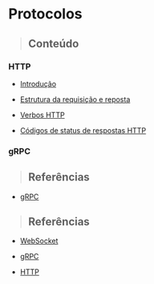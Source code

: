 # Protocolos

> ## **Conteúdo**

### HTTP

* [Introdução](./http/introducao.md)

* [Estrutura da requisição e reposta](./http/estrutura-requisicao-resposta.md)

* [Verbos HTTP](./http/verbos-http.md)

* [Códigos de status de respostas HTTP](./http/codigos-de-status-de-respostas.md)

### gRPC

> ## **Referências**

* [gRPC](./grpc/references.md)

> ## **Referências**

* [WebSocket](./websocket/references.md)

* [gRPC](./gRPC/references.md)

* [HTTP](./http/references.md)